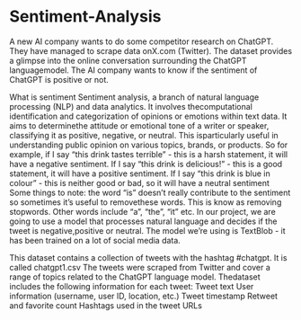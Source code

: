 # Sentiment-Analysis

A new AI company wants to do some competitor research on ChatGPT. They have managed to scrape data onX.com (Twitter). The dataset provides a glimpse into the online conversation surrounding the ChatGPT languagemodel. The AI company wants to know if the sentiment of ChatGPT is positive or not.

What is sentiment
Sentiment analysis, a branch of natural language processing (NLP) and data analytics. It involves thecomputational identification and categorization of opinions or emotions within text data. It aims to determinethe attitude or emotional tone of a writer or speaker, classifying it as positive, negative, or neutral. This isparticularly useful in understanding public opinion on various topics, brands, or products.
So for example, if I say “this drink tastes terrible” - this is a harsh statement, it will have a negative sentiment.
If I say “this drink is delicious!” - this is a good statement, it will have a positive sentiment.
If I say “this drink is blue in colour” - this is neither good or bad, so it will have a neutral sentiment
Some things to note: the word “is” doesn’t really contribute to the sentiment so sometimes it’s useful to removethese words. This is know as removing stopwords. Other words include “a”, “the”, “it” etc.
In our project, we are going to use a model that processes natural language and decides if the tweet is negative,positive or neutral. The model we’re using is TextBlob - it has been trained on a lot of social media data.

This dataset contains a collection of tweets with the hashtag #chatgpt. It is called chatgpt1.csv
The tweets were scraped from Twitter and cover a range of topics related to the ChatGPT language model. Thedataset includes the following information for each tweet:
Tweet text
User information (username, user ID, location, etc.)
Tweet timestamp
Retweet and favorite count
Hashtags used in the tweet
URLs
